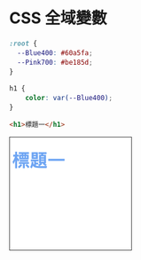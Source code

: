# CSS 全域變數

```css
:root {
  --Blue400: #60a5fa;
  --Pink700: #be185d;
}
```

```css
h1 {
    color: var(--Blue400);
}
```

```html
<h1>標題一</h1>
```

![](img/root_h1.png)